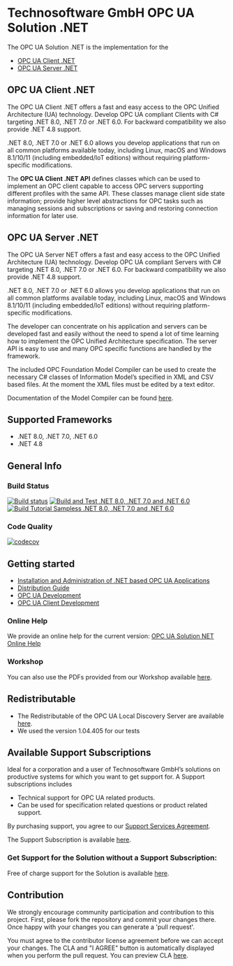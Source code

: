 # Technosoftware GmbH OPC UA Solution .NET

The OPC UA Solution .NET is the implementation for the

 * [OPC UA Client .NET](https://technosoftware.com/opc-ua-client-net/)
 * [OPC UA Server .NET](https://technosoftware.com/opc-ua-server-net/)

## OPC UA Client .NET

The OPC UA Client .NET offers a fast and easy access to the OPC Unified Architecture (UA) technology. Develop OPC UA compliant Clients with C# targeting .NET 8.0, .NET 7.0 or .NET 6.0. For backward compatibility we also provide .NET 4.8 support.

.NET 8.0, .NET 7.0 or .NET 6.0 allows you develop applications that run on all common platforms available today, including Linux, macOS and Windows 8.1/10/11 (including embedded/IoT editions) without requiring platform-specific modifications.

The **OPC UA Client .NET API** defines classes which can be used to implement an OPC client capable to access OPC servers supporting different profiles with the same API. These classes manage client side state information; provide higher level abstractions for OPC tasks such as managing sessions and subscriptions or saving and restoring connection information for later use.

## OPC UA Server .NET

The OPC UA Server NET offers a fast and easy access to the OPC Unified Architecture (UA) technology. Develop OPC UA compliant Servers with C# targeting .NET 8.0, .NET 7.0 or .NET 6.0. For backward compatibility we also provide .NET 4.8 support.

.NET 8.0, .NET 7.0 or .NET 6.0 allows you develop applications that run on all common platforms available today, including Linux, macOS and Windows 8.1/10/11 (including embedded/IoT editions) without requiring platform-specific modifications.

The developer can concentrate on his application and servers can be developed fast and easily without the need to spend a lot of time learning how to implement the OPC Unified Architecture specification. The server API is easy to use and many OPC specific functions are handled by the framework.

The included OPC Foundation Model Compiler can be used to create the necessary C# classes of Information Model’s specified in XML and CSV based files. At the moment the XML files must be edited by a text editor. 

Documentation of the Model Compiler can be found [here](https://github.com/OPCFoundation/UA-ModelCompiler).

## Supported Frameworks

 * .NET 8.0, .NET 7.0, .NET 6.0
 * .NET 4.8

##  General Info

### Build Status

[![Build status](https://ci.appveyor.com/api/projects/status/8rkeekyht2pvs8v5?svg=true)](https://ci.appveyor.com/project/technosoftware/opcua-solution-net)
[![Build and Test .NET 8.0, .NET 7.0 and .NET 6.0](https://github.com/technosoftware-gmbh/opcua-solution-net/actions/workflows/buildandtest.yml/badge.svg)](https://github.com/technosoftware-gmbh/opcua-solution-net/actions/workflows/buildandtest.yml)
[![Build Tutorial Sampless .NET 8.0, .NET 7.0 and .NET 6.0](https://github.com/technosoftware-gmbh/opcua-solution-net/actions/workflows/build.yml/badge.svg)](https://github.com/technosoftware-gmbh/opcua-solution-net/actions/workflows/build.yml)

### Code Quality

[![codecov](https://codecov.io/gh/technosoftware-gmbh/opcua-solution-net/graph/badge.svg?token=PJ39TDO2RE)](https://codecov.io/gh/technosoftware-gmbh/opcua-solution-net)

## Getting started

 * [Installation and Administration of .NET based OPC UA Applications](./documentation/Installation.md)
 * [Distribution Guide](./documentation/Distribution.md)
 * [OPC UA Development](./documentation/Development.md)
 * [OPC UA Client Development](./documentation/ClientDevelopment.md)
 
### Online Help

We provide an online help for the current version: [OPC UA Solution NET Online Help](https://technosoftware.com/help/OPCUaSolutionNet/33/)

### Workshop

You can also use the PDFs provided from our Workshop available [here](./Workshop).

##	Redistributable

- The Redistributable of the OPC UA Local Discovery Server are available [here](https://opcfoundation.org/developer-tools/samples-and-tools-unified-architecture/local-discovery-server-lds/).
- We used the version 1.04.405 for our tests

## Available Support Subscriptions

Ideal for a corporation and a user of Technosoftware GmbH’s solutions on productive systems for which you want to get support for. 
A Support subscriptions includes

- Technical support for OPC UA related products.
- Can be used for specification related questions or product related support.

By purchasing support, you agree to our [Support Services Agreement](https://technosoftware.com/documents/Support_Services_Agreement.pdf).

The Support Subscription is available [here](https://technosoftware.com/opc-ua-support/).

### Get Support for the Solution without a Support Subscription:

Free of charge support for the Solution is available [here](https://github.com/technosoftware-gmbh/opcua-solution-net/issues).

## Contribution

We strongly encourage community participation and contribution to this project. First, please fork the repository and commit your changes there. Once happy with your changes you can generate a 'pull request'.

You must agree to the contributor license agreement before we can accept your changes. The CLA and "I AGREE" button is automatically displayed when you perform the pull request. You can preview CLA [here](https://cla-assistant.io/technosoftware-gmbh/opcua-solution-net).
